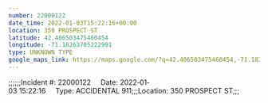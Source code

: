 ```yaml
---
number: 22000122
date_time: 2022-01-03T15:22:16+00:00
location: 350 PROSPECT ST
latitude: 42.406503475460454
longitude: -71.18263705222991
type: UNKNOWN TYPE
google_maps_link: https://maps.google.com/?q=42.406503475460454,-71.18263705222991
---
```


;;;;;;Incident #: 22000122     Date: 2022‐01‐03 15:22:16     Type: ACCIDENTAL 911;;;Location: 350 PROSPECT ST;;;

